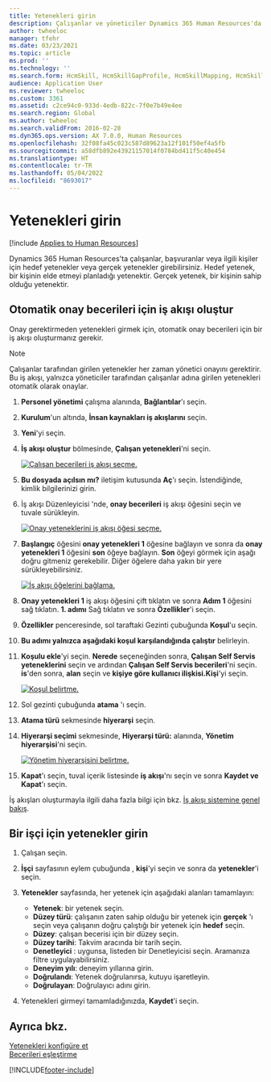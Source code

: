 ```yaml
---
title: Yetenekleri girin
description: Çalışanlar ve yöneticiler Dynamics 365 Human Resources'da yetenek girebilir.
author: twheeloc
manager: tfehr
ms.date: 03/23/2021
ms.topic: article
ms.prod: ''
ms.technology: ''
ms.search.form: HcmSkill, HcmSkillGapProfile, HcmSkillMapping, HcmSkillType, HcmEmployeeDevelopmentWorkspace
audience: Application User
ms.reviewer: twheeloc
ms.custom: 3361
ms.assetid: c2ce94c0-933d-4edb-822c-7f0e7b49e4ee
ms.search.region: Global
ms.author: twheeloc
ms.search.validFrom: 2016-02-28
ms.dyn365.ops.version: AX 7.0.0, Human Resources
ms.openlocfilehash: 32f08fa45c023c587d89623a12f101f50ef4a5fb
ms.sourcegitcommit: a58dfb892e43921157014f0784bd411f5c40e454
ms.translationtype: HT
ms.contentlocale: tr-TR
ms.lasthandoff: 05/04/2022
ms.locfileid: "8693017"
---
```

# <a name="enter-skills"></a>Yetenekleri girin

[!include [Applies to Human Resources](../includes/applies-to-hr.md)]

Dynamics 365 Human Resources'ta çalışanlar, başvuranlar veya ilgili kişiler için hedef yetenekler veya gerçek yetenekler girebilirsiniz. Hedef yetenek, bir kişinin elde etmeyi planladığı yetenektir. Gerçek yetenek, bir kişinin sahip olduğu yetenektir.

## <a name="create-a-workflow-to-auto-approve-skills"></a>Otomatik onay becerileri için iş akışı oluştur

Onay gerektirmeden yetenekleri girmek için, otomatik onay becerileri için bir iş akışı oluşturmanız gerekir.

> [!NOTE]
> Çalışanlar tarafından girilen yetenekler her zaman yönetici onayını gerektirir. Bu iş akışı, yalnızca yöneticiler tarafından çalışanlar adına girilen yetenekleri otomatik olarak onaylar.

1. **Personel yönetimi** çalışma alanında, **Bağlantılar**'ı seçin.

2. **Kurulum**'un altında, **İnsan kaynakları iş akışlarını** seçin.

3. **Yeni**'yi seçin.

4. **İş akışı oluştur** bölmesinde, **Çalışan yetenekleri**'ni seçin.

   [![Çalışan becerileri iş akışı seçme.](media/hr-develop-skills-new-workflow.png)](media/hr-develop-skills-new-workflow.png)

5. **Bu dosyada açılsın mı?** iletişim kutusunda **Aç**'ı seçin. İstendiğinde, kimlik bilgilerinizi girin.

6. İş akışı Düzenleyicisi 'nde, **onay becerileri** iş akışı öğesini seçin ve tuvale sürükleyin.

   [![Onay yeteneklerini iş akışı öğesi seçme.](media/hr-develop-skills-element.png)](media/hr-develop-skills-element.png)

7. **Başlangıç** öğesini **onay yetenekleri 1** öğesine bağlayın ve sonra da **onay yetenekleri 1** öğesini **son** öğeye bağlayın. **Son** öğeyi görmek için aşağı doğru gitmeniz gerekebilir. Diğer öğelere daha yakın bir yere sürükleyebilirsiniz.

   [![İş akışı öğelerini bağlama.](media/hr-develop-skills-connect-elements.png)](media/hr-develop-skills-connect-elements.png)

8. **Onay yetenekleri 1** iş akışı öğesini çift tıklatın ve sonra **Adım 1** öğesini sağ tıklatın. **1. adımı** Sağ tıklatın ve sonra **Özellikler**'i seçin.

9. **Özellikler** penceresinde, sol taraftaki Gezinti çubuğunda **Koşul**'u seçin.

10. **Bu adımı yalnızca aşağıdaki koşul karşılandığında çalıştır** belirleyin.

11. **Koşulu ekle**'yi seçin. **Nerede** seçeneğinden sonra, **Çalışan Self Servis yeteneklerini** seçin ve ardından **Çalışan Self Servis becerileri**'ni seçin. **is**'den sonra, **alan** seçin ve **kişiye göre kullanıcı ilişkisi.Kişi**'yi seçin.

    [![Koşul belirtme.](media/hr-develop-skills-condition.png)](media/hr-develop-skills-condition.png)

12. Sol gezinti çubuğunda **atama** 'ı seçin.

13. **Atama türü** sekmesinde **hiyerarşi** seçin.

14. **Hiyerarşi seçimi** sekmesinde, **Hiyerarşi türü:** alanında, **Yönetim hiyerarşisi**'ni seçin.

    [![Yönetim hiyerarşisini belirtme.](media/hr-develop-skills-hierarchy.png)](media/hr-develop-skills-hierarchy.png)

15. **Kapat**'ı seçin, tuval içerik listesinde **iş akışı**'nı seçin ve sonra **Kaydet ve Kapat**'ı seçin.

İş akışları oluşturmayla ilgili daha fazla bilgi için bkz. [İş akışı sistemine genel bakış](../fin-ops-core/fin-ops/organization-administration/overview-workflow-system.md?toc=/dynamics365/human-resources/toc.json).

## <a name="enter-skills-for-a-worker"></a>Bir işçi için yetenekler girin

1. Çalışan seçin.

2. **İşçi** sayfasının eylem çubuğunda , **kişi**'yi seçin ve sonra da **yetenekler**'i seçin.

3. **Yetenekler** sayfasında, her yetenek için aşağıdaki alanları tamamlayın:

   - **Yetenek**: bir yetenek seçin.
   - **Düzey türü**: çalışanın zaten sahip olduğu bir yetenek için **gerçek** 'ı seçin veya çalışanın doğru çalıştığı bir yetenek için **hedef** seçin.
   - **Düzey**: çalışan becerisi için bir düzey seçin.
   - **Düzey tarihi**: Takvim aracında bir tarih seçin.
   - **Denetleyici** : uygunsa, listeden bir Denetleyicisi seçin. Aramanıza filtre uygulayabilirsiniz.
   - **Deneyim yılı**: deneyim yıllarına girin.
   - **Doğrulandı**: Yetenek doğrulanırsa, kutuyu işaretleyin.
   - **Doğrulayan**: Doğrulayıcı adını girin.

4. Yetenekleri girmeyi tamamladığınızda, **Kaydet**'i seçin.

## <a name="see-also"></a>Ayrıca bkz.

[Yetenekleri konfigüre et](hr-develop-skills.md)<br>
[Becerileri eşleştirme](hr-develop-map-skills.md)

[!INCLUDE[footer-include](../includes/footer-banner.md)]
